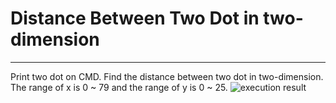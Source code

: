 # Distance Between Two Dot in two-dimension
----------
Print two dot on CMD.
Find the distance between two dot in two-dimension.  
The range of x is 0 ~ 79 and
the range of y is 0 ~ 25.
![execution result](.Distance_Between_Two_Dot.jpg)